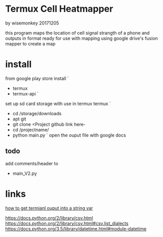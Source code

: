 # Termux Cell Heatmapper
by wisemonkey
20171205

this program maps the location of cell signal strangth of a phone and outputs in format ready
for use with mapping using google drive's fusion mapper to create a map


# install
from google play store install
`
- termux
- termux-api
`

set up sd card storage with use in termux
termux
`
- cd /storage/downloads
- apt git
- git clone <Project github link here- 
- cd /projectname/
- python main.py
`
open the ouput file
with google docs


## todo
add comments/header to

- main_V2.py


# links
[how to get termianl ouput into a string var](https://stackoverflow.com/questions/20140137/passing-variables-to-subprocess-popen)

https://docs.python.org/2/library/csv.html
https://docs.python.org/2/library/csv.html#csv.list_dialects
https://docs.python.org/3.5/library/datetime.html#module-datetime
